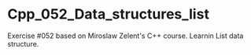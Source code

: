 # Cpp_052_Data_structures_list
Exercise #052 based on Miroslaw Zelent's C++ course.
Learnin List data structure.
